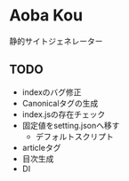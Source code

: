 # Aoba Kou

静的サイトジェネレーター


## TODO

* indexのバグ修正
* Canonicalタグの生成
* index.jsの存在チェック
* 固定値をsetting.jsonへ移す
    * デフォルトスクリプト
* articleタグ
* 目次生成
* DI
